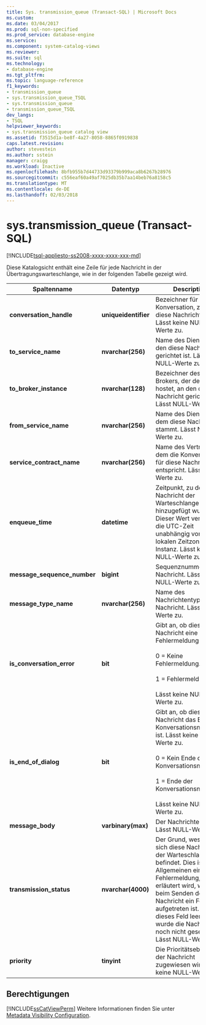 ```yaml
---
title: Sys. transmission_queue (Transact-SQL) | Microsoft Docs
ms.custom: 
ms.date: 03/04/2017
ms.prod: sql-non-specified
ms.prod_service: database-engine
ms.service: 
ms.component: system-catalog-views
ms.reviewer: 
ms.suite: sql
ms.technology:
- database-engine
ms.tgt_pltfrm: 
ms.topic: language-reference
f1_keywords:
- transmission_queue
- sys.transmission_queue_TSQL
- sys.transmission_queue
- transmission_queue_TSQL
dev_langs:
- TSQL
helpviewer_keywords:
- sys.transmission_queue catalog view
ms.assetid: f3515d1a-be8f-4a27-8058-8865f0919838
caps.latest.revision: 
author: stevestein
ms.author: sstein
manager: craigg
ms.workload: Inactive
ms.openlocfilehash: 8bfb955b7d44733d93379b999aca8b6267b28976
ms.sourcegitcommit: c556eaf60a49af7025db35b7aa14beb76a8158c5
ms.translationtype: MT
ms.contentlocale: de-DE
ms.lasthandoff: 02/03/2018
---
```

# <a name="systransmissionqueue-transact-sql"></a>sys.transmission_queue (Transact-SQL)
[!INCLUDE[tsql-appliesto-ss2008-xxxx-xxxx-xxx-md](../../includes/tsql-appliesto-ss2008-xxxx-xxxx-xxx-md.md)]

  Diese Katalogsicht enthält eine Zeile für jede Nachricht in der Übertragungswarteschlange, wie in der folgenden Tabelle gezeigt wird.  
  
|Spaltenname|Datentyp|Description|  
|-----------------|---------------|-----------------|  
|**conversation_handle**|**uniqueidentifier**|Bezeichner für die Konversation, zu der diese Nachricht gehört. Lässt keine NULL-Werte zu.|  
|**to_service_name**|**nvarchar(256)**|Name des Diensts, an den diese Nachricht gerichtet ist. Lässt NULL-Werte zu.|  
|**to_broker_instance**|**nvarchar(128)**|Bezeichner des Brokers, der den Dienst hostet, an den diese Nachricht gerichtet ist. Lässt NULL-Werte zu.|  
|**from_service_name**|**nvarchar(256)**|Name des Diensts, von dem diese Nachricht stammt. Lässt NULL-Werte zu.|  
|**service_contract_name**|**nvarchar(256)**|Name des Vertrags, dem die Konversation für diese Nachricht entspricht. Lässt NULL-Werte zu.|  
|**enqueue_time**|**datetime**|Zeitpunkt, zu dem die Nachricht der Warteschlange hinzugefügt wurde. Dieser Wert verwendet die UTC-Zeit unabhängig von der lokalen Zeitzone für die Instanz. Lässt keine NULL-Werte zu.|  
|**message_sequence_number**|**bigint**|Sequenznummer der Nachricht. Lässt keine NULL-Werte zu.|  
|**message_type_name**|**nvarchar(256)**|Name des Nachrichtentyps für die Nachricht. Lässt NULL-Werte zu.|  
|**is_conversation_error**|**bit**|Gibt an, ob diese Nachricht eine Fehlermeldung ist.<br /><br /> 0 = Keine Fehlermeldung.<br /><br /> 1 = Fehlermeldung.<br /><br /> Lässt keine NULL-Werte zu.|  
|**is_end_of_dialog**|**bit**|Gibt an, ob diese Nachricht das Ende der Konversationsnachricht ist. Lässt keine NULL-Werte zu.<br /><br /> 0 = Kein Ende der Konversationsnachricht.<br /><br /> 1 = Ende der Konversationsnachricht.<br /><br /> Lässt keine NULL-Werte zu.|  
|**message_body**|**varbinary(max)**|Der Nachrichtentext. Lässt NULL-Werte zu.|  
|**transmission_status**|**nvarchar(4000)**|Der Grund, weshalb sich diese Nachricht in der Warteschlange befindet. Dies ist im Allgemeinen eine Fehlermeldung, mit der erläutert wird, weshalb beim Senden der Nachricht ein Fehler aufgetreten ist. Wenn dieses Feld leer ist, wurde die Nachricht noch nicht gesendet. Lässt NULL-Werte zu.|  
|**priority**|**tinyint**|Die Prioritätsebene, die der Nachricht zugewiesen wird. Lässt keine NULL-Werte zu.|  
  
## <a name="permissions"></a>Berechtigungen  
 [!INCLUDE[ssCatViewPerm](../../includes/sscatviewperm-md.md)] Weitere Informationen finden Sie unter [Metadata Visibility Configuration](../../relational-databases/security/metadata-visibility-configuration.md).  
  
  
